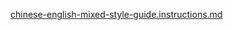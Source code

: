 [chinese-english-mixed-style-guide.instructions.md](../../../instructions/chinese-english-mixed-style-guide.instructions.md)